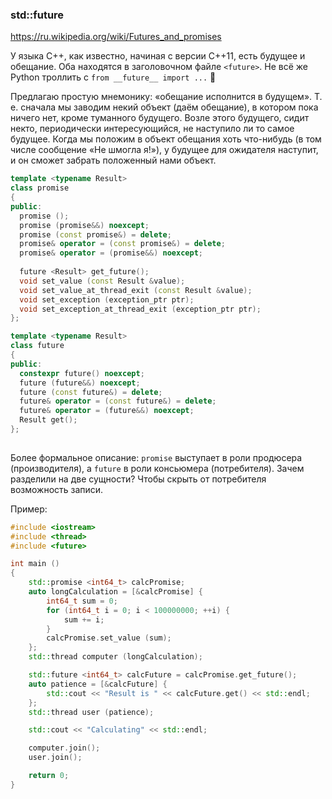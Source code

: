 ### std::future

https://ru.wikipedia.org/wiki/Futures_and_promises

У языка C++, как известно, начиная с версии C++11, есть будущее и обещание. Оба находятся в заголовочном файле `<future>`. Не всё же Python троллить с `from __future__ import ...` 🙂

Предлагаю простую мнемонику: «обещание исполнится в будущем». Т. е. сначала мы заводим некий объект (даём обещание), в котором пока ничего нет, кроме туманного будущего. Возле этого будущего, сидит некто, периодически интересующийся, не наступило ли то самое будущее. Когда мы положим в объект обещания хоть что-нибудь (в том числе сообщение «Не шмогла я!»), у будущее для ожидателя наступит, и он сможет забрать положенный нами объект.

```c++
template <typename Result>
class promise
{
public:
  promise ();
  promise (promise&&) noexcept;
  promise (const promise&) = delete;
  promise& operator = (const promise&) = delete;
  promise& operator = (promise&&) noexcept;
 
  future <Result> get_future();
  void set_value (const Result &value);
  void set_value_at_thread_exit (const Result &value);
  void set_exception (exception_ptr ptr);
  void set_exception_at_thread_exit (exception_ptr ptr);
};

template <typename Result>
class future
{
public:
  constexpr future() noexcept;
  future (future&&) noexcept;
  future (const future&) = delete;
  future& operator = (const future&) = delete;
  future& operator = (future&&) noexcept;
  Result get();
};
 
```

Более формальное описание: `promise` выступает в роли продюсера (производителя), а `future` в роли консьюмера (потребителя). Зачем разделили на две сущности? Чтобы скрыть от потребителя возможность записи.

Пример:

```c++
#include <iostream>
#include <thread>
#include <future>

int main ()
{
    std::promise <int64_t> calcPromise;
    auto longCalculation = [&calcPromise] {
        int64_t sum = 0;
        for (int64_t i = 0; i < 100000000; ++i) {
            sum += i;
        }
        calcPromise.set_value (sum);
    };
    std::thread computer (longCalculation);

    std::future <int64_t> calcFuture = calcPromise.get_future();
    auto patience = [&calcFuture] {
        std::cout << "Result is " << calcFuture.get() << std::endl;
    };
    std::thread user (patience);

    std::cout << "Calculating" << std::endl;

    computer.join();
    user.join();

    return 0;
}
```
